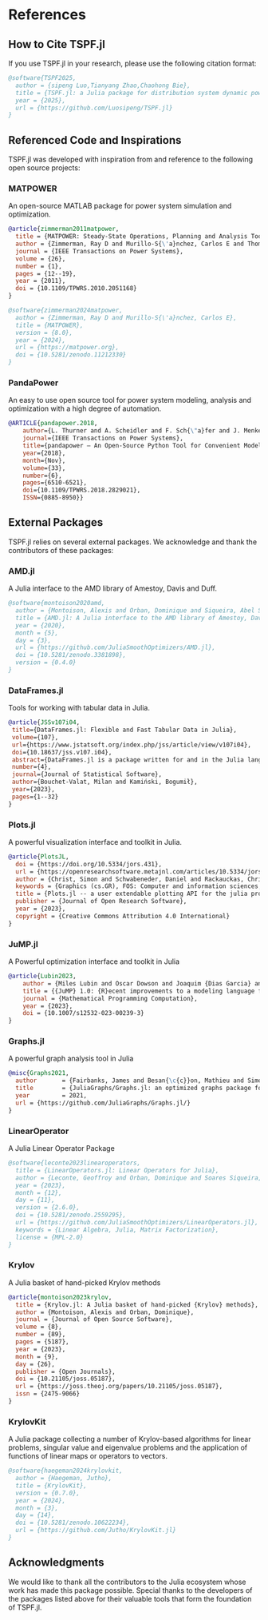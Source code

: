 # References

## How to Cite TSPF.jl

If you use TSPF.jl in your research, please use the following citation format:

```bibtex
@software{TSPF2025,
  author = {sipeng Luo,Tianyang Zhao,Chaohong Bie},
  title = {TSPF.jl: a Julia package for distribution system dynamic power flow},
  year = {2025},
  url = {https://github.com/Luosipeng/TSPF.jl}
}
```
## Referenced Code and Inspirations

TSPF.jl was developed with inspiration from and reference to the following open source projects:

### MATPOWER
An open-source MATLAB package for power system simulation and optimization.

```bibtex
@article{zimmerman2011matpower,
  title = {MATPOWER: Steady-State Operations, Planning and Analysis Tools for Power Systems Research and Education},
  author = {Zimmerman, Ray D and Murillo-S{\'a}nchez, Carlos E and Thomas, Robert J},
  journal = {IEEE Transactions on Power Systems},
  volume = {26},
  number = {1},
  pages = {12--19},
  year = {2011},
  doi = {10.1109/TPWRS.2010.2051168}
}
```
```bibtex
@software{zimmerman2024matpower,
  author = {Zimmerman, Ray D and Murillo-S{\'a}nchez, Carlos E},
  title = {MATPOWER},
  version = {8.0},
  year = {2024},
  url = {https://matpower.org},
  doi = {10.5281/zenodo.11212330}
}
```

### PandaPower
An easy to use open source tool for power system modeling, analysis and optimization with a high degree of automation.

```bibtex
@ARTICLE{pandapower.2018,
    author={L. Thurner and A. Scheidler and F. Sch{\"a}fer and J. Menke and J. Dollichon and F. Meier and S. Meinecke and M. Braun},
    journal={IEEE Transactions on Power Systems},
    title={pandapower — An Open-Source Python Tool for Convenient Modeling, Analysis, and Optimization of Electric Power Systems},
    year={2018},
    month={Nov},
    volume={33},
    number={6},
    pages={6510-6521},
    doi={10.1109/TPWRS.2018.2829021},
    ISSN={0885-8950}}
```

## External Packages

TSPF.jl relies on several external packages. We acknowledge and thank the contributors of these packages:

### AMD.jl

A Julia interface to the AMD library of Amestoy, Davis and Duff.

```bibtex
@software{montoison2020amd,
  author = {Montoison, Alexis and Orban, Dominique and Siqueira, Abel S. and contributors},
  title = {AMD.jl: A Julia interface to the AMD library of Amestoy, Davis and Duff},
  year = {2020},
  month = {5},
  day = {3},
  url = {https://github.com/JuliaSmoothOptimizers/AMD.jl},
  doi = {10.5281/zenodo.3381898},
  version = {0.4.0}
}
```

### DataFrames.jl

Tools for working with tabular data in Julia.

```bibtex
@article{JSSv107i04,
 title={DataFrames.jl: Flexible and Fast Tabular Data in Julia},
 volume={107},
 url={https://www.jstatsoft.org/index.php/jss/article/view/v107i04},
 doi={10.18637/jss.v107.i04},
 abstract={DataFrames.jl is a package written for and in the Julia language offering flexible and efficient handling of tabular data sets in memory. Thanks to Julia’s unique strengths, it provides an appealing set of features: Rich support for standard data processing tasks and excellent flexibility and efficiency for more advanced and non-standard operations. We present the fundamental design of the package and how it compares with implementations of data frames in other languages, its main features, performance, and possible extensions. We conclude with a practical illustration of typical data processing operations.},
 number={4},
 journal={Journal of Statistical Software},
 author={Bouchet-Valat, Milan and Kamiński, Bogumił},
 year={2023},
 pages={1--32}
}
```

### Plots.jl

A powerful visualization interface and toolkit in Julia.

```bibtex
@article{PlotsJL,
  doi = {https://doi.org/10.5334/jors.431},
  url = {https://openresearchsoftware.metajnl.com/articles/10.5334/jors.431/},
  author = {Christ, Simon and Schwabeneder, Daniel and Rackauckas, Christopher and Borregaard, Michael Krabbe and Breloff, Thomas},
  keywords = {Graphics (cs.GR), FOS: Computer and information sciences, FOS: Computer and information sciences, I.3.3},
  title = {Plots.jl -- a user extendable plotting API for the julia programming language},
  publisher = {Journal of Open Research Software},
  year = {2023},
  copyright = {Creative Commons Attribution 4.0 International}
}
```

### JuMP.jl
A Powerful optimization interface and toolkit in Julia

```bibtex
@article{Lubin2023,
    author = {Miles Lubin and Oscar Dowson and Joaquim {Dias Garcia} and Joey Huchette and Beno{\^i}t Legat and Juan Pablo Vielma},
    title = {{JuMP} 1.0: {R}ecent improvements to a modeling language for mathematical optimization},
    journal = {Mathematical Programming Computation},
    year = {2023},
    doi = {10.1007/s12532-023-00239-3}
}
```

### Graphs.jl

A powerful graph analysis tool in Julia

```bibtex
@misc{Graphs2021,
  author       = {Fairbanks, James and Besan{\c{c}}on, Mathieu and Simon, Sch{\"o}lly and Hoffiman, J{\'u}lio and Eubank, Nick and Karpinski, Stefan},
  title        = {JuliaGraphs/Graphs.jl: an optimized graphs package for the Julia programming language},
  year         = 2021,
  url = {https://github.com/JuliaGraphs/Graphs.jl/}
}
```
### LinearOperator

A Julia Linear Operator Package

```bibtex
@software{leconte2023linearoperators,
  title = {LinearOperators.jl: Linear Operators for Julia},
  author = {Leconte, Geoffroy and Orban, Dominique and Soares Siqueira, Abel and contributors},
  year = {2023},
  month = {12},
  day = {11},
  version = {2.6.0},
  doi = {10.5281/zenodo.2559295},
  url = {https://github.com/JuliaSmoothOptimizers/LinearOperators.jl},
  keywords = {Linear Algebra, Julia, Matrix Factorization},
  license = {MPL-2.0}
}
```

### Krylov

A Julia basket of hand-picked Krylov methods

```bibtex
@article{montoison2023krylov,
  title = {Krylov.jl: A Julia basket of hand-picked {Krylov} methods},
  author = {Montoison, Alexis and Orban, Dominique},
  journal = {Journal of Open Source Software},
  volume = {8},
  number = {89},
  pages = {5187},
  year = {2023},
  month = {9},
  day = {26},
  publisher = {Open Journals},
  doi = {10.21105/joss.05187},
  url = {https://joss.theoj.org/papers/10.21105/joss.05187},
  issn = {2475-9066}
}
```

### KrylovKit

A Julia package collecting a number of Krylov-based algorithms for linear problems, singular value and eigenvalue problems and the application of functions of linear maps or operators to vectors.

```bibtex
@software{haegeman2024krylovkit,
  author = {Haegeman, Jutho},
  title = {KrylovKit},
  version = {0.7.0},
  year = {2024},
  month = {3},
  day = {14},
  doi = {10.5281/zenodo.10622234},
  url = {https://github.com/Jutho/KrylovKit.jl}
}
```

## Acknowledgments

We would like to thank all the contributors to the Julia ecosystem whose work has made this package possible. Special thanks to the developers of the packages listed above for their valuable tools that form the foundation of TSPF.jl.